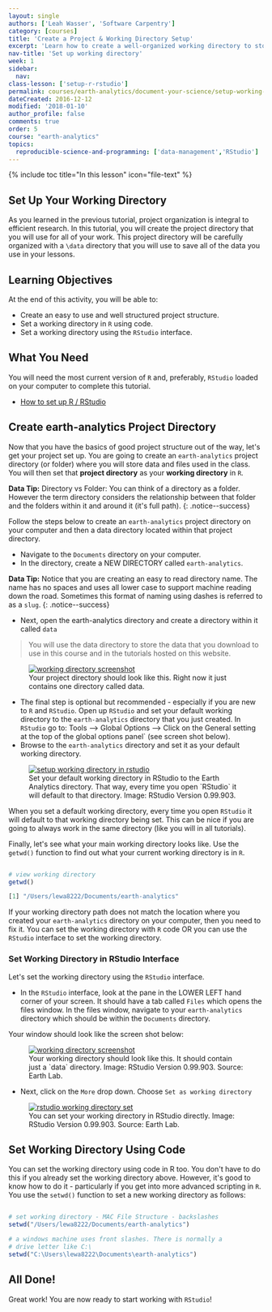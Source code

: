 ```yaml
---
layout: single
authors: ['Leah Wasser', 'Software Carpentry']
category: [courses]
title: 'Create a Project & Working Directory Setup'
excerpt: 'Learn how to create a well-organized working directory to store your course data.'
nav-title: 'Set up working directory'
week: 1
sidebar:
  nav:
class-lesson: ['setup-r-rstudio']
permalink: courses/earth-analytics/document-your-science/setup-working-directory/
dateCreated: 2016-12-12
modified: '2018-01-10'
author_profile: false
comments: true
order: 5
course: "earth-analytics"
topics:
  reproducible-science-and-programming: ['data-management','RStudio']
---
```


{% include toc title="In this lesson" icon="file-text" %}



## Set Up Your Working Directory

As you learned in the previous tutorial, project organization is integral to
efficient research. In this tutorial, you will create the project directory that
you will use for all of your work. This project directory will be carefully
organized with a `\data` directory that you will use to save all of the data you
use in your lessons.

<div class='notice--success' markdown="1">

## <i class="fa fa-graduation-cap" aria-hidden="true"></i> Learning Objectives
At the end of this activity, you will be able to:

* Create an easy to use and well structured project structure.
* Set a working directory in `R` using code.
* Set a working directory using the `RStudio` interface.

## <i class="fa fa-check-square-o fa-2" aria-hidden="true"></i> What You Need

You will need the most current version of `R` and, preferably, `RStudio` loaded on
your computer to complete this tutorial.

* [How to set up R / RStudio](/courses/earth-analytics/document-your-science/setup-r-rstudio/)

</div>


## Create earth-analytics Project Directory

Now that you have the basics of good project structure out of the way, let's get
your project set up. You are going to create an `earth-analytics` project directory
(or folder) where you will store data and files used in the class. You will then
set that **project directory** as your **working directory** in `R`.

<i class="fa fa-star"></i> **Data Tip:** Directory vs Folder: You can think
of a directory as a folder. However the term directory considers the relationship
between that folder and the folders within it and around it (it's full path).
{: .notice--success}

Follow the steps below to create an `earth-analytics` project directory on your
computer and then a data directory located within that project directory.

* Navigate to the `Documents` directory on your computer.
* In the directory, create a NEW DIRECTORY called `earth-analytics`.

<i class="fa fa-star"></i> **Data Tip:** Notice that you are creating an easy to
read directory name. The name has no spaces and uses all lower case to support
machine reading down the road. Sometimes this format of naming using dashes is
referred to as a `slug`.
{: .notice--success}

* Next, open the earth-analytics directory and create a directory within it
called `data`

> You will use the data directory to store the data that you download to use in
> this course and in the tutorials hosted on this website.

<figure>
	<a href="{{ site.url }}/images/courses/earth-analytics/document-your-science/setup-r-rstudio/working-dir-os.png">
	<img src="{{ site.url }}/images/courses/earth-analytics/document-your-science/setup-r-rstudio/working-dir-os.png" alt="working directory screenshot"></a>
	<figcaption> Your project directory should look like this. Right now it just
	contains one directory called data.
	</figcaption>
</figure>

* The final step is optional but recommended - especially if you are new to `R`
and `RStudio`. Open up `RStudio` and set your default working directory
to the `earth-analytics` directory that you just created. In `RStudio` go to:
Tools --> Global Options --> Click on the General setting at the top of the global
options panel` (see screen shot below).
* Browse to the `earth-analytics` directory and set it as your default working directory.

<figure>
	<a href="{{ site.url }}/images/courses/earth-analytics/document-your-science/setup-r-rstudio/r-studio-wd-setup.png">
	<img src="{{ site.url }}/images/courses/earth-analytics/document-your-science/setup-r-rstudio/r-studio-wd-setup.png" alt="setup working directory in rstudio"></a>
	<figcaption> Set your default working directory in RStudio to the Earth Analytics
  directory. That way, every time you open `RStudio` it will default to that
  directory. Image: RStudio Version 0.99.903.
	</figcaption>
</figure>

When you set a default working directory, every time you open `RStudio` it will
default to that working directory being set. This can be nice if you are going
to always work in the same directory (like you will in all tutorials).

Finally, let's see what your main working directory looks like. Use the  `getwd()`
function to find out what your current working directory is in `R`.


```r

# view working directory
getwd()

```


```r
[1] "/Users/lewa8222/Documents/earth-analytics"
```

If your working directory path does not match the location where you created your
`earth-analytics` directory on your computer, then you need to fix it. You can
set the working directory with `R` code OR you can use the `RStudio` interface to
set the working directory.

### Set Working Directory in RStudio Interface

Let's set the working directory using the `RStudio` interface.

* In the `RStudio` interface, look at the pane in the LOWER LEFT hand corner of your
screen. It should have a tab called `Files` which opens the files window. In
the files window, navigate to your `earth-analytics` directory which should be
within the `Documents` directory.

Your window should look like the screen shot below:

<figure>
	<a href="{{ site.url }}/images/courses/earth-analytics/document-your-science/setup-r-rstudio/working-directory.png">
	<img src="{{ site.url }}/images/courses/earth-analytics/document-your-science/setup-r-rstudio/working-directory.png" alt="working directory screenshot"></a>
	<figcaption> Your working directory should look like this. It should contain
	just a `data` directory. Image: RStudio Version 0.99.903. Source: Earth Lab.
	</figcaption>
</figure>

* Next, click on the `More` drop down. Choose `Set as working directory`

<figure>
	<a href="{{ site.url }}/images/courses/earth-analytics/document-your-science/setup-r-rstudio/set-working-dir-rstudio.png">
	<img src="{{ site.url }}/images/courses/earth-analytics/document-your-science/setup-r-rstudio/set-working-dir-rstudio.png" alt="rstudio working directory set"></a>
	<figcaption> You can set your working directory in RStudio directly. Image: RStudio Version 0.99.903. Source: Earth Lab.
	</figcaption>
</figure>


## Set Working Directory Using Code

You can set the working directory  using code in R too. You don't have to do this
if you already set the working directory above. However, it's good to know how
to do it - particularly if you get into more advanced scripting in `R`. You use the
 `setwd()` function to set a new working directory as follows:



```r

# set working directory - MAC File Structure - backslashes
setwd("/Users/lewa8222/Documents/earth-analytics")

# a windows machine uses front slashes. There is normally a
# drive letter like C:\
setwd("C:\Users\lewa8222\Documents\earth-analytics")

```

## All Done!
Great work! You are now ready to start working with `RStudio`!
